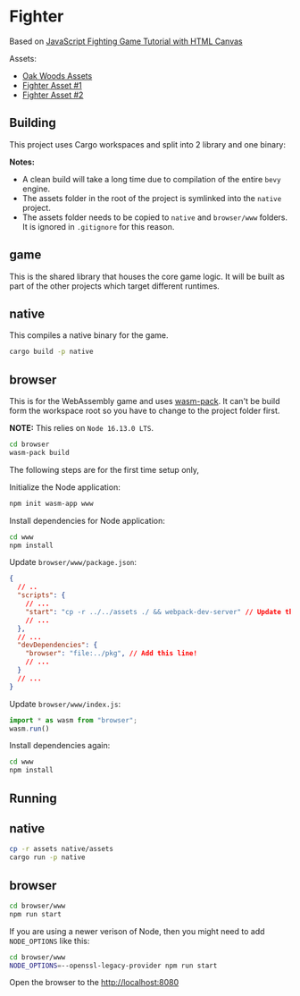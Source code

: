 # Fighter

Based on [JavaScript Fighting Game Tutorial with HTML Canvas](https://www.youtube.com/watch?v=vyqbNFMDRGQ)

Assets:
- [Oak Woods Assets](https://brullov.itch.io/oak-woods)
- [Fighter Asset #1](https://luizmelo.itch.io/martial-hero)
- [Fighter Asset #2](https://luizmelo.itch.io/martial-hero-2)

## Building

This project uses Cargo workspaces and split into 2 library and one binary:

__Notes:__
- A clean build will take a long time due to compilation of the entire
  `bevy` engine.
- The assets folder in the root of the project is symlinked into the
  `native` project.
- The assets folder needs to be copied to `native` and `browser/www` folders.
  It is ignored in `.gitignore` for this reason.

## game 

This is the shared library that houses the core game logic. It will be 
built as part of the other projects which target different runtimes.

## native

This compiles a native binary for the game.

```bash
cargo build -p native
```

## browser

This is for the WebAssembly game and uses [wasm-pack](https://github.com/rustwasm/wasm-pack).
It can't be build form the workspace root so you have to change to the
project folder first.

__NOTE:__ This relies on `Node 16.13.0 LTS`.

```bash
cd browser
wasm-pack build
```

The following steps are for the first time setup only, 

Initialize the Node application:

```bash
npm init wasm-app www
```

Install dependencies for Node application:

```bash
cd www
npm install
```

Update `browser/www/package.json`:

```json
{
  // ..
  "scripts": {
    // ...
    "start": "cp -r ../../assets ./ && webpack-dev-server" // Update this line!
    // ...
  },
  // ...
  "devDependencies": {
    "browser": "file:../pkg", // Add this line!
    // ...
  }
  // ...
}
```

Update `browser/www/index.js`:

```javascript
import * as wasm from "browser";
wasm.run()
```

Install dependencies again:

```bash
cd www
npm install
```

## Running

## native

```bash
cp -r assets native/assets
cargo run -p native
```

## browser

```bash
cd browser/www
npm run start
```

If you are using a newer verison of Node, then you might need to add
`NODE_OPTIONS` like this:

```bash
cd browser/www
NODE_OPTIONS=--openssl-legacy-provider npm run start
```

Open the browser to the [http://localhost:8080](http://localhost:8080/)
